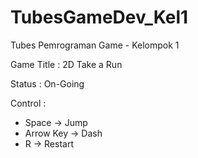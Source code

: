 # TubesGameDev_Kel1
Tubes Pemrograman Game - Kelompok 1

Game Title  : 2D Take a Run

Status      : On-Going

Control :
- Space     ->  Jump
- Arrow Key ->  Dash
- R         ->  Restart
